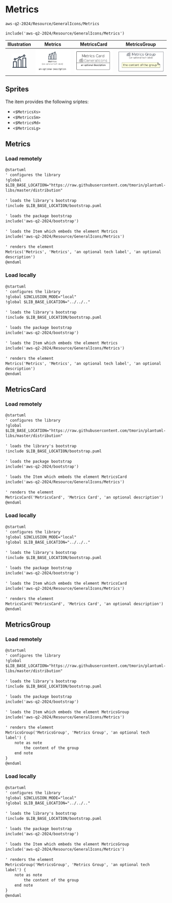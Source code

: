 # Metrics


```text
aws-q2-2024/Resource/GeneralIcons/Metrics
```

```text
include('aws-q2-2024/Resource/GeneralIcons/Metrics')
```



| Illustration | Metrics | MetricsCard | MetricsGroup |
| :---: | :---: | :---: | :---: |
| ![illustration for Illustration](../../../aws-q2-2024/Resource/GeneralIcons/Metrics.png) | ![illustration for Metrics](../../../aws-q2-2024/Resource/GeneralIcons/Metrics.Local.png) | ![illustration for MetricsCard](../../../aws-q2-2024/Resource/GeneralIcons/MetricsCard.Local.png) | ![illustration for MetricsGroup](../../../aws-q2-2024/Resource/GeneralIcons/MetricsGroup.Local.png) |



## Sprites
The item provides the following sriptes:

- `<$MetricsXs>`
- `<$MetricsSm>`
- `<$MetricsMd>`
- `<$MetricsLg>`





## Metrics

### Load remotely
```plantuml
@startuml
' configures the library
!global $LIB_BASE_LOCATION="https://raw.githubusercontent.com/tmorin/plantuml-libs/master/distribution"

' loads the library's bootstrap
!include $LIB_BASE_LOCATION/bootstrap.puml

' loads the package bootstrap
include('aws-q2-2024/bootstrap')

' loads the Item which embeds the element Metrics
include('aws-q2-2024/Resource/GeneralIcons/Metrics')

' renders the element
Metrics('Metrics', 'Metrics', 'an optional tech label', 'an optional description')
@enduml
```

### Load locally
```plantuml
@startuml
' configures the library
!global $INCLUSION_MODE="local"
!global $LIB_BASE_LOCATION="../../.."

' loads the library's bootstrap
!include $LIB_BASE_LOCATION/bootstrap.puml

' loads the package bootstrap
include('aws-q2-2024/bootstrap')

' loads the Item which embeds the element Metrics
include('aws-q2-2024/Resource/GeneralIcons/Metrics')

' renders the element
Metrics('Metrics', 'Metrics', 'an optional tech label', 'an optional description')
@enduml
```

## MetricsCard

### Load remotely
```plantuml
@startuml
' configures the library
!global $LIB_BASE_LOCATION="https://raw.githubusercontent.com/tmorin/plantuml-libs/master/distribution"

' loads the library's bootstrap
!include $LIB_BASE_LOCATION/bootstrap.puml

' loads the package bootstrap
include('aws-q2-2024/bootstrap')

' loads the Item which embeds the element MetricsCard
include('aws-q2-2024/Resource/GeneralIcons/Metrics')

' renders the element
MetricsCard('MetricsCard', 'Metrics Card', 'an optional description')
@enduml
```

### Load locally
```plantuml
@startuml
' configures the library
!global $INCLUSION_MODE="local"
!global $LIB_BASE_LOCATION="../../.."

' loads the library's bootstrap
!include $LIB_BASE_LOCATION/bootstrap.puml

' loads the package bootstrap
include('aws-q2-2024/bootstrap')

' loads the Item which embeds the element MetricsCard
include('aws-q2-2024/Resource/GeneralIcons/Metrics')

' renders the element
MetricsCard('MetricsCard', 'Metrics Card', 'an optional description')
@enduml
```

## MetricsGroup

### Load remotely
```plantuml
@startuml
' configures the library
!global $LIB_BASE_LOCATION="https://raw.githubusercontent.com/tmorin/plantuml-libs/master/distribution"

' loads the library's bootstrap
!include $LIB_BASE_LOCATION/bootstrap.puml

' loads the package bootstrap
include('aws-q2-2024/bootstrap')

' loads the Item which embeds the element MetricsGroup
include('aws-q2-2024/Resource/GeneralIcons/Metrics')

' renders the element
MetricsGroup('MetricsGroup', 'Metrics Group', 'an optional tech label') {
    note as note
        the content of the group
    end note
}
@enduml
```

### Load locally
```plantuml
@startuml
' configures the library
!global $INCLUSION_MODE="local"
!global $LIB_BASE_LOCATION="../../.."

' loads the library's bootstrap
!include $LIB_BASE_LOCATION/bootstrap.puml

' loads the package bootstrap
include('aws-q2-2024/bootstrap')

' loads the Item which embeds the element MetricsGroup
include('aws-q2-2024/Resource/GeneralIcons/Metrics')

' renders the element
MetricsGroup('MetricsGroup', 'Metrics Group', 'an optional tech label') {
    note as note
        the content of the group
    end note
}
@enduml
```

